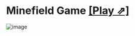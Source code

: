 # Minefield Game [[Play ⇗]](https://mrsouheil.github.io/4F-Minefield-Game/)
![image](https://github.com/MrSouheil/4F-Minefield-Game/assets/68443374/5373b2ff-5013-43fa-a352-261c62be23c6)

